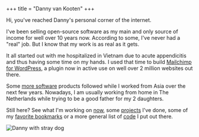 +++
title = "Danny van Kooten"
+++

Hi, you've reached Danny's personal corner of the internet.

I've been selling open-source software as my main and only source of income for well over 10 years now. According to some, I've never had a "real" job. But I know that my work is as real as it gets.

It all started out with me hospitalized in Vietnam due to acute appendicitis and thus having some time on my hands. I used that time to build <a href="https://www.mc4wp.com/">Mailchimp for WordPress</a>, a plugin now in active use on well over 2 million websites out there.

Some [more software](/projects/) products followed while I worked from Asia over the next few years. Nowadays, I am usually working from home in The Netherlands while trying to be a good father for my 2 daughters.

Still here? See what I'm working on [now](/now/), some [projects](/projects/) I've done, some of my [favorite bookmarks](/bookmarks/) or a more general list of [code](/code/) I put out there.

![Danny with stray dog](/img/danny-rico.jpg)
